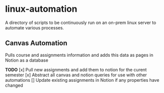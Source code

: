 # linux-automation
A directory of scripts to be continuously run on an on-prem linux server to automate various processes.


## Canvas Automation
Pulls course and assignments information and adds this data as pages in Notion as a database

**TODO**
[x] Pull new assignments and add them to notion for the curent semester
[x] Abstract all canvas and notion queries for use with other automations
[] Update existing assignments in Notion if any properties have changed
